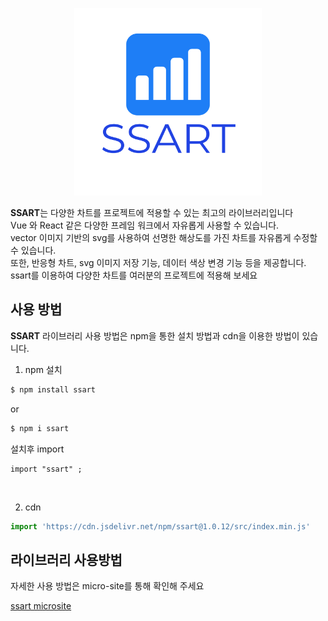 <p align="center">
  <a href="our micro sites" target="_blank">
    <img src="https://github.com/kid1493/ssart/blob/develop/ssart-micro-site/src/img/SSART-logo.png?raw=true" alt="https://www.ssart.org/" width="300px" height="300px"><br/>
  </a>
</p>


**SSART**는 다양한 차트를 프로젝트에 적용할 수 있는 최고의 라이브러리입니다<br>
Vue 와 React 같은 다양한 프레임 워크에서 자유롭게 사용할 수 있습니다.<br>
vector 이미지 기반의 svg를 사용하여 선명한 해상도를 가진 차트를 자유롭게 수정할 수 있습니다.<br>
또한, 반응형 차트, svg 이미지 저장 기능, 데이터 색상 변경 기능 등을 제공합니다.<br>
ssart를 이용하여 다양한 차트를 여러분의 프로젝트에 적용해 보세요    <br>

## 사용 방법

**SSART** 라이브러리 사용 방법은 npm을 통한 설치 방법과 cdn을 이용한 방법이 있습니다.

1. npm 설치

``` bash
$ npm install ssart 
```
or

``` bash
$ npm i ssart 
```

설치후 import

``` vue
import "ssart" ; 
```

<br>

2. cdn

``` javascript
import 'https://cdn.jsdelivr.net/npm/ssart@1.0.12/src/index.min.js'
```



## 라이브러리 사용방법

자세한 사용 방법은 micro-site를 통해 확인해 주세요

[ssart microsite](https://ssart-chart.netlify.app)